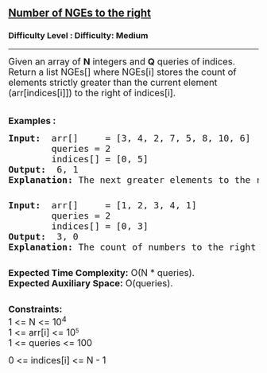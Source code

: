 <h2><a href="https://www.geeksforgeeks.org/problems/number-of-nges-to-the-right/1?page=7&difficulty=Medium&status=unsolved&sortBy=submissions">Number of NGEs to the right</a></h2><h3>Difficulty Level : Difficulty: Medium</h3><hr><div class="problems_problem_content__Xm_eO"><p><span style="font-size: 18px;">Given an array of <strong>N</strong> integers and <strong>Q</strong> queries of indices. Return a list NGEs[] where NGEs[i] stores the count of elements strictly greater than the current element (arr[indices[i]]) to the right of indices[i].</span></p>
<p><span style="font-size: 18px;"><br><strong>Examples :</strong></span></p>
<pre><span style="font-size: 18px;"><strong>Input: </strong> arr[]     = [3, 4, 2, 7, 5, 8, 10, 6</span><span style="font-size: 18px;">]
        queries = 2
&nbsp;       indices[] = [0, 5]
<strong>Output: </strong> 6, 1
<strong>Explanation: </strong>The next greater elements to the right of 3(index 0) are 4,7,5,8,10,6. The next greater elements to the right of 8(index 5) is only 10.
</span>
</pre>
<pre><span style="font-size: 18px;"><strong>Input: </strong> arr[]     = [1, 2, 3, 4, 1</span><span style="font-size: 18px;">]
        queries = 2
&nbsp;       indices[] = [0, 3]
<strong>Output: </strong> 3, 0
<strong>Explanation: </strong>The count of numbers to the right of index 0 which are greater than arr[0] is 3 i.e. (2, 3, 4). Similarly, the </span><span style="font-size: 14pt;">count of numbers to the right of index 3 which are greater than arr[3] is 0, since there are no greater elements than 4 to the right of the array.</span></pre>
<p><br><span style="font-size: 18px;"><strong>Expected Time Complexity:</strong> O(N * queries).<br><strong>Expected Auxiliary Space:</strong> O(queries).</span></p>
<p><br><span style="font-size: 18px;"><strong>Constraints:</strong><br>1 &lt;= N &lt;= 10<sup>4</sup></span><br><span style="font-size: 18px;">1 &lt;= arr[i] &lt;= 10</span><sup>5</sup><br><span style="font-size: 18px;">1 &lt;= queries &lt;= 100</span></p>
<p><span style="font-size: 18px;">0 &lt;= indices[i] &lt;= N - 1</span></p>
<p>&nbsp;</p></div>